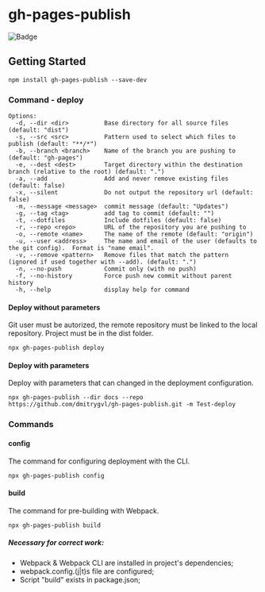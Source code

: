 # gh-pages-publish

<p>
<img alt="Badge" src="https://github.com/dmitrygvl/gh-pages-publish/actions/workflows/sanity-check.yml/badge.svg" />
</p>

## Getting Started

```shell
npm install gh-pages-publish --save-dev
```

### Command - deploy

```
Options:
  -d, --dir <dir>          Base directory for all source files (default: "dist")
  -s, --src <src>          Pattern used to select which files to publish (default: "**/*")
  -b, --branch <branch>    Name of the branch you are pushing to (default: "gh-pages")
  -e, --dest <dest>        Target directory within the destination branch (relative to the root) (default: ".")
  -a, --add                Add and never remove existing files (default: false)
  -x, --silent             Do not output the repository url (default: false)
  -m, --message <message>  commit message (default: "Updates")
  -g, --tag <tag>          add tag to commit (default: "")
  -t, --dotfiles           Include dotfiles (default: false)
  -r, --repo <repo>        URL of the repository you are pushing to
  -o, --remote <name>      The name of the remote (default: "origin")
  -u, --user <address>     The name and email of the user (defaults to the git config).  Format is "name email".
  -v, --remove <pattern>   Remove files that match the pattern (ignored if used together with --add). (default: ".")
  -n, --no-push            Commit only (with no push)
  -f, --no-history         Force push new commit without parent history
  -h, --help               display help for command
```

#### Deploy without parameters

Git user must be autorized, the remote repository must be linked to the local repository. Project must be in the dist folder.

```properties
npx gh-pages-publish deploy
```

#### Deploy with parameters

Deploy with parameters that can changed in the deployment configuration.

```properties
npx gh-pages-publish --dir docs --repo https://github.com/dmitrygvl/gh-pages-publish.git -m Test-deploy
```

### Commands

#### config

The command for configuring deployment with the CLI.

```properties
npx gh-pages-publish config
```

#### build

The command for pre-building with Webpack.

```properties
npx gh-pages-publish build
```

##### Necessary for correct work:

- Webpack & Webpack CLI are installed in project's dependencies;
- webpack.config.(j|t)s file are configured;
- Script "build" exists in package.json;
